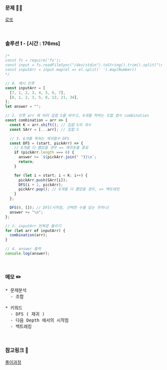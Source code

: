 ### 문제 🤨❔

[로또](https://www.acmicpc.net/problem/6603)

<br>

### 솔루션 ❗️ - [시간 : 176ms]

```js
/*
const fs = require('fs');
const input = fs.readFileSync("/dev/stdin").toString().trim().split("\n");
const inputArr = input.map(el => el.split(' ').map(Number))
*/

// 0. 예시 인풋
const inputArr = [
  [7, 1, 2, 3, 4, 5, 6, 7],
  [8, 1, 2, 3, 5, 8, 13, 21, 34],
];
let answer = "";

// 2. 인풋 arr 에 따라 집합 S를 바꾸고, 6개를 픽하는 조합 함수 combination
const combination = arr => {
  const K = arr.shift(); // 집합 S의 개수
  const SArr = [...arr]; // 집합 S

  // 3. 6개를 픽하는 재귀함수 DFS
  const DFS = (start, pickArr) => {
    // 6개를 다 뽑았을 경우 => 재귀호출 종료
    if (pickArr.length === 6) {
      answer += `${pickArr.join(" ")}\n`;
      return;
    }

    for (let i = start; i < K; i++) {
      pickArr.push(SArr[i]);
      DFS(i + 1, pickArr);
      pickArr.pop(); // 6개를 다 뽑았을 경우, => 백트래킹
    }
  };

  DFS(0, []); // DFS(시작점, 선택한 수를 담는 주머니)
  answer += "\n";
};

// 1. inputArr 반복문 돌리기
for (let arr of inputArr) {
  combination(arr);
}

// 4. answer 출력
console.log(answer);
```

<br>

### 메모 ✏️

<pre>
* 문제분석
  - 조합
  
* 키워드
  - DFS ( 재귀 )
  - 다음 Depth 에서의 시작점
  - 백트레킹
</pre>

<br>

### 참고링크 🔗

[풀이과정](https://velog.io/@proshy/JS%EC%88%9C%EC%97%B4%EC%A1%B0%ED%95%A9%EC%A4%91%EB%B3%B5%EC%88%9C%EC%97%B4-%EA%B5%AC%ED%95%98%EA%B8%B0)
